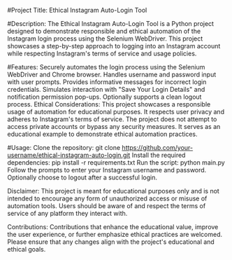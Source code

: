 #Project Title: Ethical Instagram Auto-Login Tool

#Description:
The Ethical Instagram Auto-Login Tool is a Python project designed to demonstrate responsible and ethical automation of the Instagram login process using the Selenium WebDriver. This project showcases a step-by-step approach to logging into an Instagram account while respecting Instagram's terms of service and usage policies.

#Features:
Securely automates the login process using the Selenium WebDriver and Chrome browser.
Handles username and password input with user prompts.
Provides informative messages for incorrect login credentials.
Simulates interaction with "Save Your Login Details" and notification permission pop-ups.
Optionally supports a clean logout process.
Ethical Considerations:
This project showcases a responsible usage of automation for educational purposes. It respects user privacy and adheres to Instagram's terms of service. The project does not attempt to access private accounts or bypass any security measures. It serves as an educational example to demonstrate ethical automation practices.

#Usage:
Clone the repository: git clone https://github.com/your-username/ethical-instagram-auto-login.git
Install the required dependencies: pip install -r requirements.txt
Run the script: python main.py
Follow the prompts to enter your Instagram username and password.
Optionally choose to logout after a successful login.

Disclaimer:
This project is meant for educational purposes only and is not intended to encourage any form of unauthorized access or misuse of automation tools. Users should be aware of and respect the terms of service of any platform they interact with.

Contributions:
Contributions that enhance the educational value, improve the user experience, or further emphasize ethical practices are welcomed. Please ensure that any changes align with the project's educational and ethical goals.

